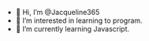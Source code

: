 - 👋 Hi, I’m @Jacqueline365
- 👀 I’m interested in learning to program.
- 🌱 I’m currently learning Javascript.

<!---
Jacqueline365/Jacqueline365 is a ✨ special ✨ repository because its `README.md` (this file) appears on your GitHub profile.
You can click the Preview link to take a look at your changes.
--->
